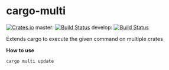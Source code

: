# cargo-multi
[![Crates.io](https://img.shields.io/crates/v/cargo-multi.svg?style=plastic)](http://crates.io/crates/cargo-multi)
master: [![Build Status](https://img.shields.io/travis/imp/cargo-multi/master.svg?style=plastic)](https://travis-ci.org/imp/cargo-multi)
develop: [![Build Status](https://img.shields.io/travis/imp/cargo-multi/develop.svg?style=plastic)](https://travis-ci.org/imp/cargo-multi)

Extends cargo to execute the given command on multiple crates

**How to use**

```
cargo multi update
```
